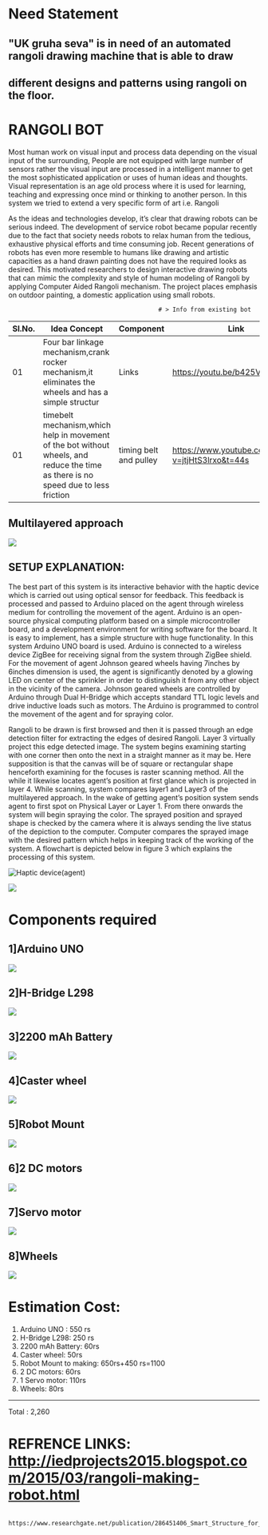 # Need Statement
## "UK gruha seva" is in need of an automated rangoli drawing machine that is able to draw
## different designs and patterns using rangoli on the floor.


# RANGOLI BOT


Most human work on visual input and process data depending on the visual input of the surrounding, People are not equipped with large number of
sensors rather the visual input are processed in a intelligent manner to get the most sophisticated application or uses of human ideas and thoughts.
Visual representation is an age old process where it is used for learning, teaching and expressing once mind or thinking to another person. In this
system we tried to extend a very specific form of art i.e. Rangoli



As the ideas and technologies develop, it’s clear that
drawing robots can be serious indeed. The development of service robot became popular recently due to the fact that society needs robots to relax
human from the tedious, exhaustive physical efforts and time consuming job. Recent generations of robots has even more resemble to humans like
drawing and artistic capacities as a hand drawn painting does not have the required looks as desired. This motivated researchers to design interactive
drawing robots that can mimic the complexity and style of human modeling of Rangoli by applying Computer Aided Rangoli mechanism. The
project places emphasis on outdoor painting, a domestic application using small robots.


                                              # > Info from existing bot

| Sl.No. | Idea Concept | Component | Link | Name |
|--------|--------------|-----------|------|------|
| 01 |Four bar linkage mechanism,crank rocker mechanism,it eliminates the wheels and has a simple structur|Links|https://youtu.be/b425VXnXYhY|Vishwottam|
| 01 |timebelt mechanism,which help in movement of the bot without wheels, and reduce the time as there is no speed due to less friction|timing belt and pulley|https://www.youtube.com/watch?v=jtjHtS3lrxo&t=44s|Abhishek chinchali|

## Multilayered approach 
![](https://i.postimg.cc/26dsYjWT/MULTILAYERED-APPROACH.png)  

## SETUP EXPLANATION:

The best part of this system is its interactive behavior with the haptic device which is carried out using optical sensor for
feedback. This feedback is processed and passed to Arduino placed on the agent through wireless medium for controlling the movement of the 
agent. Arduino is an open-source physical computing platform based on a simple microcontroller board, and a development environment for writing 
software for the board. It is easy to implement, has a simple structure with huge functionality. In this system Arduino UNO board is used. Arduino 
is connected to a wireless device ZigBee for receiving signal from the system through ZigBee shield. For the movement of agent Johnson geared 
wheels having 7inches by 6inches dimension is used, the agent is significantly denoted by a glowing LED on center of the sprinkler in order to 
distinguish it from any other object in the vicinity of the camera. Johnson geared wheels are controlled by Arduino through Dual H-Bridge
which accepts standard TTL logic levels and drive inductive loads such as motors. The Arduino is programmed to control the movement of the 
agent and for spraying color.

Rangoli to be drawn is first browsed and then it is passed through an edge detection filter for extracting the edges of desired Rangoli. Layer 3 
virtually project this edge detected image. The system begins examining starting with one corner then onto the next in a straight manner as it may 
be. Here supposition is that the canvas will be of square or rectangular shape henceforth examining for the focuses is raster scanning method. All the 
while it likewise locates agent’s position at first glance which is projected in layer 4. While scanning, system compares layer1 and Layer3 of the 
multilayered approach. In the wake of getting agent’s position system sends agent to first spot on Physical Layer or Layer 1. From there onwards the 
system will begin spraying the color. The sprayed position and sprayed shape is checked by the camera where it is always sending the live status of 
the depiction to the computer. Computer compares the sprayed image with the desired pattern which helps in keeping track of the working of the 
system. A flowchart is depicted below in figure 3 which explains the processing of this system.

![Haptic device(agent)](https://i.postimg.cc/RFcJMcr3/Whats-App-Image-2021-12-29-at-4-15-03-PM.jpg)

 ![](https://i.postimg.cc/QdWCqp6F/Functionality-2.png)
# Components required 
## 1]Arduino UNO
![](https://lh5.googleusercontent.com/_MVmJGxq2VcGjPmG2inL36D6_DFls6Vho6tdJtDfcPoy63-ZNdGsDstc58HLDQvhka3VB-iR-g_-342oaz1zQwPfY8Nwvx0rRAIvWF004W6QeVTLTU-EET90H8ZLMU8lPLXcbbM) 

## 2]H-Bridge L298
![](https://lh5.googleusercontent.com/u8F9e8Vf98NsGn9QHZ7pD4gzkuotfzUsw3noN3J7ymjAEaCQ6CklQzSaQADZGlh_5Ev9iTCVtreIjJWqfUi3YJ8nIROlaNYZXEsKSA9kn32QVIbxu5ydIUaC6oq27f6SqRXKamQ)

## 3]2200 mAh Battery
![](https://lh4.googleusercontent.com/2Kc8HtaBjQxr_2FHfArEmR8jor0k1hRtwgRK0f0XNpBFxpmpTEkDL0Rd-4oh1Ore5Rons7ddEjs6Pz0JIpsL_NG8plvLYSkn-CHrR3rM105vA6ktcdMi0yCIGw1LhIlJH-aFsuY)

## 4]Caster wheel
![](https://lh6.googleusercontent.com/vS6SVLq8Fv8C_HFTONT29HQGzUmZ0zexwbC8XeK7wHjGSHDlmzcnWxxgPCqDDKYMZ6KxEIaNdQXKGmNAa5hAhtmFfZncdJ0STo-yfILwia-O1mO51MAyNjuouXqcJerktcFbSDs)

## 5]Robot Mount
![](https://lh5.googleusercontent.com/tjbUyerklKJA1GsJwg6_8g7c0WukZfLknFHyBroKezGkl38NTlh8Iz4F2YaHqKU2_uLiynOd85A47M4hNOkpgxOfqOw0Tr_ZierFfXIw1uXqbJMHAdY_3mPxcDwMkmLYYiyRNlg)

## 6]2 DC motors
![](https://lh4.googleusercontent.com/xrF3MaYEa370v2rcFL5gBWx5AwDt9TKNoK2M-oSLeupp8nOKqQWREym2dtKxJPgwAIoUi5Aji5fPM0FAK2l0t5Cysipp4HhT4RkPr9J6ZDEFUgcJ5Lcv__JE6nxcIlX99MqAzHk)

## 7]Servo motor
![](http://3.bp.blogspot.com/-be-D2xbU-Ig/VRgQZST5zdI/AAAAAAAAAD8/pZLP58HFtLk/s1600/download.jpg)

## 8]Wheels
![](https://lh5.googleusercontent.com/I65_4arV6pF-oEkWnAa_vxKCX7mEFz7BxJnJBD1kSrfz2k1I4lW9rCEdrZL3q_UgWJdENhG9Eg37riEmKV6WjTb4vEwPq3rQxvrEm9xmWfhp4ikYcstVKqDTxwbX8nRHJzpNSEU)

# Estimation Cost:
1. Arduino UNO : 550 rs 
2. H-Bridge L298: 250 rs
3. 2200 mAh Battery: 60rs
4. Caster wheel: 50rs
5. Robot Mount to making: 650rs+450 rs=1100
6. 2 DC motors: 60rs
7. 1 Servo motor: 110rs
8. Wheels: 80rs
--------------------------------------------------------
Total : 2,260 

# REFRENCE LINKS: http://iedprojects2015.blogspot.com/2015/03/rangoli-making-robot.html
                  https://www.researchgate.net/publication/286451406_Smart_Structure_for_Automated_Rangoli